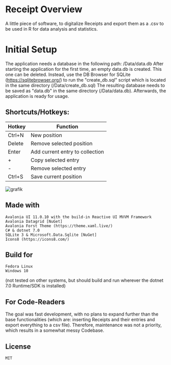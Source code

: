 # Receipt Overview

A little piece of software, to digitalize Receipts and export them as a .csv to be used in R for data analysis and statistics.

# Initial Setup

The application needs a database in the following path: <ApplicationDirectory>/Data/data.db
After starting the application for the first time, an empty data.db is created. This one can be deleted.
Instead, use the DB Browser for SQLite (https://sqlitebrowser.org/) to run the "create_db.sql" script which is located in the same directory (<ApplicationDirectory>/Data/create_db.sql)
The resulting database needs to be saved as "data.db" in the same directory (<ApplicationDirectory>/Data/data.db).
Afterwards, the application is ready for usage.

## Shortcuts/Hotkeys:

| Hotkey | Function |
| -------- | ------- |
| Ctrl+N | New position |
| Delete | Remove selected position |
| Enter | Add current entry to collection |
| + | Copy selected entry |
| - | Remove selected entry |
| Ctrl+S | Save current position |

![grafik](https://github.com/al-develop/ReceiptOverview/assets/16868184/7512ff2a-de5d-4fbd-bad0-44ea824afbb3)


## Made with

    Avalonia UI 11.0.10 with the build-in Reactive UI MVVM Framework
    Avalonia Datagrid [NuGet]
    Avalonia Forst Theme (https://theme.xaml.live/)
    C# & dotnet 7.0
    SQLite 3 & Microsoft.Data.Sqlite [NuGet]
    Icons8 (https://icons8.com/)

## Build for

    Fedora Linux
    Windows 10

(not tested on other systems, but should build and run wherever the dotnet 7.0 Runtime/SDK is installed)

## For Code-Readers

The goal was fast development, with no plans to expand further than the base functionalities (which are: inserting Receipts and their entries and export everything to a csv file).
Therefore, maintenance was not a priority, which results in a somewhat messy Codebase.

## License

    MIT
